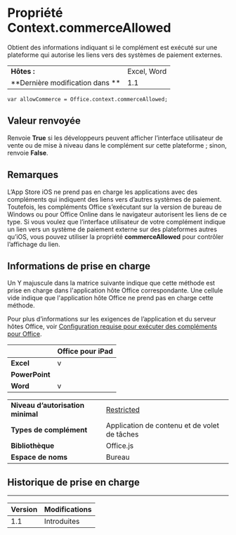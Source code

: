 
# Propriété Context.commerceAllowed
Obtient des informations indiquant si le complément est exécuté sur une plateforme qui autorise les liens vers des systèmes de paiement externes.

|||
|:-----|:-----|
|**Hôtes :**|Excel, Word|
|**Dernière modification dans **|1.1|

```
var allowCommerce = Office.context.commerceAllowed;
```


## Valeur renvoyée

Renvoie **True** si les développeurs peuvent afficher l’interface utilisateur de vente ou de mise à niveau dans le complément sur cette plateforme ; sinon, renvoie **False**.


## Remarques

L’App Store iOS ne prend pas en charge les applications avec des compléments qui indiquent des liens vers d’autres systèmes de paiement. Toutefois, les compléments Office s’exécutant sur la version de bureau de Windows ou pour Office Online dans le navigateur autorisent les liens de ce type. Si vous voulez que l’interface utilisateur de votre complément indique un lien vers un système de paiement externe sur des plateformes autres qu’iOS, vous pouvez utiliser la propriété **commerceAllowed** pour contrôler l’affichage du lien.


## Informations de prise en charge


Un Y majuscule dans la matrice suivante indique que cette méthode est prise en charge dans l'application hôte Office correspondante. Une cellule vide indique que l'application hôte Office ne prend pas en charge cette méthode.

Pour plus d’informations sur les exigences de l’application et du serveur hôtes Office, voir [Configuration requise pour exécuter des compléments pour Office](../../docs/overview/requirements-for-running-office-add-ins.md).


||**Office pour iPad**|
|:-----|:-----|
|**Excel**|v|
|**PowerPoint**||
|**Word**|v|

|||
|:-----|:-----|
|**Niveau d’autorisation minimal**|[Restricted](../../docs/develop/requesting-permissions-for-api-use-in-content-and-task-pane-add-ins.md)|
|**Types de complément**|Application de contenu et de volet de tâches|
|**Bibliothèque**|Office.js|
|**Espace de noms**|Bureau|

## Historique de prise en charge



****


|**Version**|**Modifications**|
|:-----|:-----|
|1.1|Introduites|
